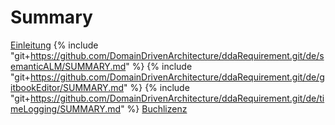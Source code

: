 # Summary

[Einleitung](README.md)
{% include "git+https://github.com/DomainDrivenArchitecture/ddaRequirement.git/de/semanticALM/SUMMARY.md" %}
{% include "git+https://github.com/DomainDrivenArchitecture/ddaRequirement.git/de/gitbookEditor/SUMMARY.md" %}
{% include "git+https://github.com/DomainDrivenArchitecture/ddaRequirement.git/de/timeLogging/SUMMARY.md" %}
[Buchlizenz](LICENSE.md)
